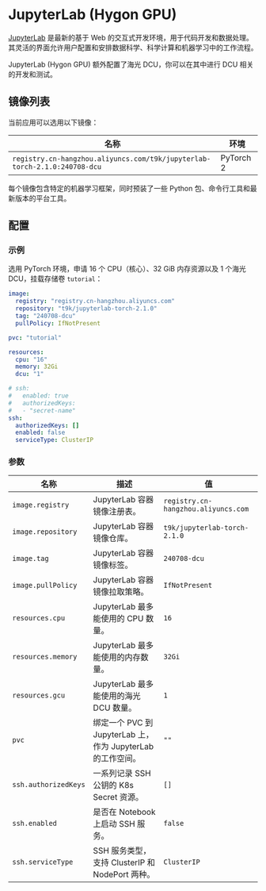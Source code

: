 # JupyterLab (Hygon GPU)

[JupyterLab](https://github.com/jupyterlab/jupyterlab) 是最新的基于 Web 的交互式开发环境，用于代码开发和数据处理。其灵活的界面允许用户配置和安排数据科学、科学计算和机器学习中的工作流程。

JupyterLab (Hygon GPU) 额外配置了海光 DCU，你可以在其中进行 DCU 相关的开发和测试。

## 镜像列表

当前应用可以选用以下镜像：

| 名称                                                                      | 环境      |
| ------------------------------------------------------------------------- | --------- |
| `registry.cn-hangzhou.aliyuncs.com/t9k/jupyterlab-torch-2.1.0:240708-dcu` | PyTorch 2 |

每个镜像包含特定的机器学习框架，同时预装了一些 Python 包、命令行工具和最新版本的平台工具。

## 配置

### 示例

选用 PyTorch 环境，申请 16 个 CPU（核心）、32 GiB 内存资源以及 1 个海光 DCU，挂载存储卷 `tutorial`：

```yaml
image:
  registry: "registry.cn-hangzhou.aliyuncs.com"
  repository: "t9k/jupyterlab-torch-2.1.0"
  tag: "240708-dcu"
  pullPolicy: IfNotPresent

pvc: "tutorial"

resources:
  cpu: "16"
  memory: 32Gi
  dcu: "1"

# ssh:
#   enabled: true
#   authorizedKeys:
#   - "secret-name"
ssh:
  authorizedKeys: []
  enabled: false
  serviceType: ClusterIP
```

### 参数

| 名称                 | 描述                                                        | 值                                  |
| -------------------- | ----------------------------------------------------------- | ----------------------------------- |
| `image.registry`     | JupyterLab 容器镜像注册表。                                 | `registry.cn-hangzhou.aliyuncs.com` |
| `image.repository`   | JupyterLab 容器镜像仓库。                                   | `t9k/jupyterlab-torch-2.1.0`        |
| `image.tag`          | JupyterLab 容器镜像标签。                                   | `240708-dcu`                        |
| `image.pullPolicy`   | JupyterLab 容器镜像拉取策略。                               | `IfNotPresent`                      |
| `resources.cpu`      | JupyterLab 最多能使用的 CPU 数量。                          | `16`                                |
| `resources.memory`   | JupyterLab 最多能使用的内存数量。                           | `32Gi`                              |
| `resources.gcu`      | JupyterLab 最多能使用的海光 DCU 数量。                      | `1`                                 |
| `pvc`                | 绑定一个 PVC 到 JupyterLab 上，作为 JupyterLab 的工作空间。 | `""`                                |
| `ssh.authorizedKeys` | 一系列记录 SSH 公钥的 K8s Secret 资源。                     | `[]`                                |
| `ssh.enabled`        | 是否在 Notebook 上启动 SSH 服务。                           | `false`                             |
| `ssh.serviceType`    | SSH 服务类型，支持 ClusterIP 和 NodePort 两种。             | `ClusterIP`                         |
